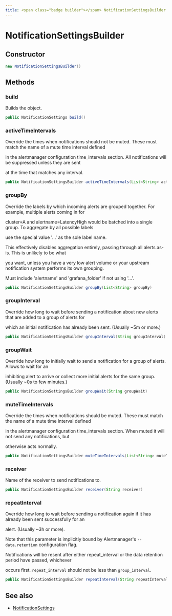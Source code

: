 ```yaml
---
title: <span class="badge builder"></span> NotificationSettingsBuilder
---
```

# <span class="badge builder"></span> NotificationSettingsBuilder

## Constructor

```java
new NotificationSettingsBuilder()
```
## Methods

### <span class="badge object-method"></span> build

Builds the object.

```java
public NotificationSettings build()
```

### <span class="badge object-method"></span> activeTimeIntervals

Override the times when notifications should not be muted. These must match the name of a mute time interval defined

in the alertmanager configuration time_intervals section. All notifications will be suppressed unless they are sent

at the time that matches any interval.

```java
public NotificationSettingsBuilder activeTimeIntervals(List<String> activeTimeIntervals)
```

### <span class="badge object-method"></span> groupBy

Override the labels by which incoming alerts are grouped together. For example, multiple alerts coming in for

cluster=A and alertname=LatencyHigh would be batched into a single group. To aggregate by all possible labels

use the special value '...' as the sole label name.

This effectively disables aggregation entirely, passing through all alerts as-is. This is unlikely to be what

you want, unless you have a very low alert volume or your upstream notification system performs its own grouping.

Must include 'alertname' and 'grafana_folder' if not using '...'.

```java
public NotificationSettingsBuilder groupBy(List<String> groupBy)
```

### <span class="badge object-method"></span> groupInterval

Override how long to wait before sending a notification about new alerts that are added to a group of alerts for

which an initial notification has already been sent. (Usually ~5m or more.)

```java
public NotificationSettingsBuilder groupInterval(String groupInterval)
```

### <span class="badge object-method"></span> groupWait

Override how long to initially wait to send a notification for a group of alerts. Allows to wait for an

inhibiting alert to arrive or collect more initial alerts for the same group. (Usually ~0s to few minutes.)

```java
public NotificationSettingsBuilder groupWait(String groupWait)
```

### <span class="badge object-method"></span> muteTimeIntervals

Override the times when notifications should be muted. These must match the name of a mute time interval defined

in the alertmanager configuration time_intervals section. When muted it will not send any notifications, but

otherwise acts normally.

```java
public NotificationSettingsBuilder muteTimeIntervals(List<String> muteTimeIntervals)
```

### <span class="badge object-method"></span> receiver

Name of the receiver to send notifications to.

```java
public NotificationSettingsBuilder receiver(String receiver)
```

### <span class="badge object-method"></span> repeatInterval

Override how long to wait before sending a notification again if it has already been sent successfully for an

alert. (Usually ~3h or more).

Note that this parameter is implicitly bound by Alertmanager's `--data.retention` configuration flag.

Notifications will be resent after either repeat_interval or the data retention period have passed, whichever

occurs first. `repeat_interval` should not be less than `group_interval`.

```java
public NotificationSettingsBuilder repeatInterval(String repeatInterval)
```

## See also

 * <span class="badge object-type-class"></span> [NotificationSettings](./object-NotificationSettings.md)
